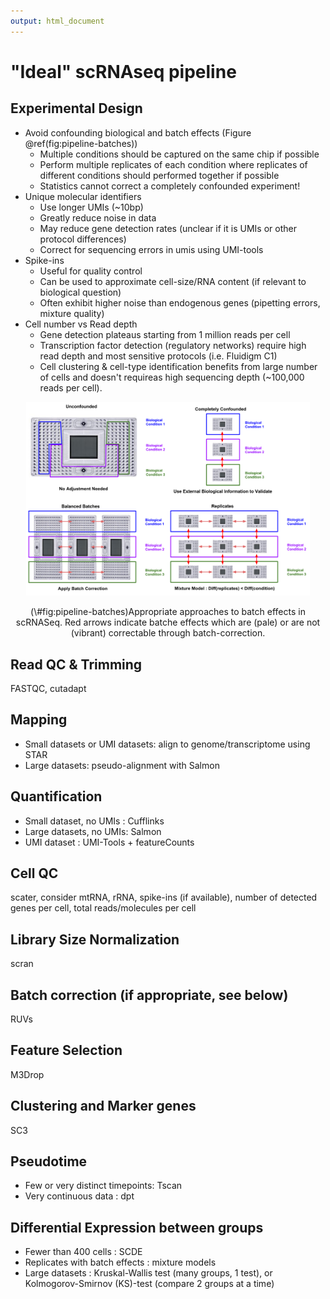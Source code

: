 ```yaml
---
output: html_document
---
```


# "Ideal" scRNAseq pipeline



## Experimental Design

* Avoid confounding biological and batch effects (Figure \@ref(fig:pipeline-batches))
    * Multiple conditions should be captured on the same chip if possible
    * Perform multiple replicates of each condition where replicates of different conditions should performed together if possible
    * Statistics cannot correct a completely confounded experiment!
* Unique molecular identifiers
    * Use longer UMIs (~10bp)
    * Greatly reduce noise in data
    * May reduce gene detection rates (unclear if it is UMIs or other protocol differences)
    * Correct for sequencing errors in umis using UMI-tools
* Spike-ins
    * Useful for quality control
    * Can be used to approximate cell-size/RNA content (if relevant to biological question)
    * Often exhibit higher noise than endogenous genes (pipetting errors, mixture quality)
* Cell number vs Read depth
    * Gene detection plateaus starting from 1 million reads per cell
    * Transcription factor detection (regulatory networks) require high read depth and most sensitive protocols (i.e. Fluidigm C1)
    * Cell clustering & cell-type identification benefits from large number of cells and doesn't requireas high sequencing depth (~100,000 reads per cell).

<div class="figure" style="text-align: center">
<img src="figures/Pipeline-batches.png" alt="Appropriate approaches to batch effects in scRNASeq. Red arrows indicate batche effects which are (pale) or are not (vibrant) correctable through batch-correction." width="90%" />
<p class="caption">(\#fig:pipeline-batches)Appropriate approaches to batch effects in scRNASeq. Red arrows indicate batche effects which are (pale) or are not (vibrant) correctable through batch-correction.</p>
</div>

## Read QC & Trimming

FASTQC, cutadapt

## Mapping

* Small datasets or UMI datasets: align to genome/transcriptome using STAR
* Large datasets: pseudo-alignment with Salmon

## Quantification

* Small dataset, no UMIs : Cufflinks
* Large datasets, no UMIs: Salmon
* UMI dataset : UMI-Tools + featureCounts

## Cell QC

scater, consider mtRNA, rRNA, spike-ins (if available), number of detected genes per cell, total reads/molecules per cell 

## Library Size Normalization

scran

## Batch correction (if appropriate, see below)

RUVs

## Feature Selection

M3Drop

## Clustering and Marker genes

SC3

## Pseudotime

* Few or very distinct timepoints: Tscan
* Very continuous data : dpt

## Differential Expression between groups

* Fewer than 400 cells : SCDE
* Replicates with batch effects : mixture models
* Large datasets : Kruskal-Wallis test (many groups, 1 test), or Kolmogorov-Smirnov (KS)-test (compare 2 groups at a time)
